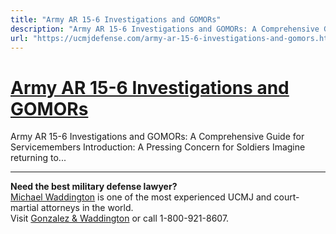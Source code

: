```yaml
---
title: "Army AR 15-6 Investigations and GOMORs"
description: "Army AR 15-6 Investigations and GOMORs: A Comprehensive Guide for Servicemembers Introduction: A Pressing Concern for Soldiers Imagine returning to..."
url: "https://ucmjdefense.com/army-ar-15-6-investigations-and-gomors.html"
---
```


# [Army AR 15-6 Investigations and GOMORs](https://ucmjdefense.com/army-ar-15-6-investigations-and-gomors.html)

Army AR 15-6 Investigations and GOMORs: A Comprehensive Guide for Servicemembers Introduction: A Pressing Concern for Soldiers Imagine returning to...

---

**Need the best military defense lawyer?**  
[Michael Waddington](https://ucmjdefense.com/attorneys/michael-stewart-waddington-partner.html) is one of the most experienced UCMJ and court-martial attorneys in the world.  
Visit [Gonzalez & Waddington](https://ucmjdefense.com) or call 1-800-921-8607.

